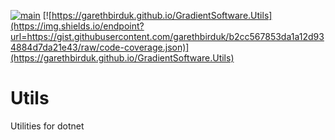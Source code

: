 [![main](https://github.com/garethbirduk/GradientSoftware.Utils/actions/workflows/main.yml/badge.svg)](https://github.com/garethbirduk/GradientSoftware.Utils/actions)
[![https://garethbirduk.github.io/GradientSoftware.Utils](https://img.shields.io/endpoint?url=https://gist.githubusercontent.com/garethbirduk/b2cc567853da1a12d934884d7da21e43/raw/code-coverage.json)](https://garethbirduk.github.io/GradientSoftware.Utils)

# Utils
Utilities for dotnet
